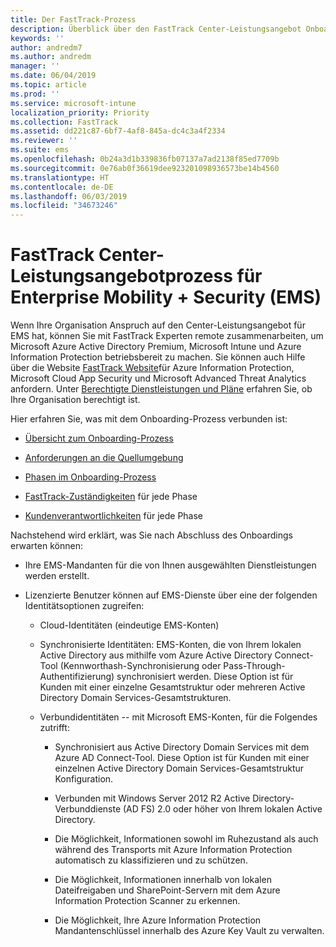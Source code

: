 ```yaml
---
title: Der FastTrack-Prozess
description: Überblick über den FastTrack Center-Leistungsangebot Onboarding Prozess
keywords: ''
author: andredm7
ms.author: andredm
manager: ''
ms.date: 06/04/2019
ms.topic: article
ms.prod: ''
ms.service: microsoft-intune
localization_priority: Priority
ms.collection: FastTrack
ms.assetid: dd221c87-6bf7-4af8-845a-dc4c3a4f2334
ms.reviewer: ''
ms.suite: ems
ms.openlocfilehash: 0b24a3d1b339836fb07137a7ad2138f85ed7709b
ms.sourcegitcommit: 0e76ab0f36619dee923201098936573be14b4560
ms.translationtype: HT
ms.contentlocale: de-DE
ms.lasthandoff: 06/03/2019
ms.locfileid: "34673246"
---
```

# <a name="fasttrack-center-benefit-process-for-enterprise-mobility--security-ems"></a>FastTrack Center-Leistungsangebotprozess für Enterprise Mobility + Security (EMS)
Wenn Ihre Organisation Anspruch auf den Center-Leistungsangebot für EMS hat, können Sie mit FastTrack Experten remote zusammenarbeiten, um Microsoft Azure Active Directory Premium, Microsoft Intune und Azure Information Protection betriebsbereit zu machen. Sie können auch Hilfe über die Website [FastTrack Website](https://www.microsoft.com/fasttrack/microsoft-365/ems)für Azure Information Protection, Microsoft Cloud App Security und Microsoft Advanced Threat Analytics anfordern. Unter [Berechtigte Dienstleistungen und Pläne](M365-eligible-services-and-plans.md) erfahren Sie, ob Ihre Organisation berechtigt ist.


Hier erfahren Sie, was mit dem Onboarding-Prozess verbunden ist:

-   [Übersicht zum Onboarding-Prozess](EMS-fasttrack-benefit-overview.md)

-   [Anforderungen an die Quellumgebung](EMS-source-environment-expectations.md)

-   [Phasen im Onboarding-Prozess](EMS-onboarding-phases.md)

-   [FastTrack-Zuständigkeiten](EMS-fasttrack-responsibilities.md) für jede Phase

-   [Kundenverantwortlichkeiten](EMS-your-responsibilities.md) für jede Phase

Nachstehend wird erklärt, was Sie nach Abschluss des Onboardings erwarten können:

-   Ihre EMS-Mandanten für die von Ihnen ausgewählten Dienstleistungen werden erstellt.

-   Lizenzierte Benutzer können auf EMS-Dienste über eine der folgenden Identitätsoptionen zugreifen:

    -   Cloud-Identitäten (eindeutige EMS-Konten)

    -   Synchronisierte Identitäten: EMS-Konten, die von Ihrem lokalen Active Directory aus mithilfe vom Azure Active Directory Connect-Tool (Kennworthash-Synchronisierung oder Pass-Through-Authentifizierung) synchronisiert werden. Diese Option ist für Kunden mit einer einzelne Gesamtstruktur oder mehreren Active Directory Domain Services-Gesamtstrukturen.

    -   Verbundidentitäten -- mit Microsoft EMS-Konten, für die Folgendes zutrifft:

        -   Synchronisiert aus Active Directory Domain Services mit dem Azure AD Connect-Tool. Diese Option ist für Kunden mit einer einzelnen Active Directory Domain Services-Gesamtstruktur Konfiguration.

        -   Verbunden mit Windows Server 2012 R2 Active Directory-Verbunddienste (AD FS) 2.0 oder höher von Ihrem lokalen Active Directory.

        -   Die Möglichkeit, Informationen sowohl im Ruhezustand als auch während des Transports mit Azure Information Protection automatisch zu klassifizieren und zu schützen. 

        -   Die Möglichkeit, Informationen innerhalb von lokalen Dateifreigaben und SharePoint-Servern mit dem Azure Information Protection Scanner zu erkennen. 

        -   Die Möglichkeit, Ihre Azure Information Protection Mandantenschlüssel innerhalb des Azure Key Vault zu verwalten. 
